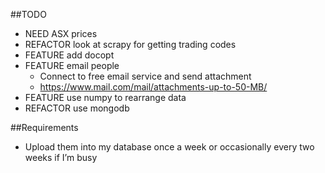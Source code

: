 ##TODO
- NEED ASX prices
- REFACTOR look at scrapy for getting trading codes
- FEATURE add docopt
- FEATURE email people
    - Connect to free email service and send attachment
    - https://www.mail.com/mail/attachments-up-to-50-MB/
- FEATURE use numpy to rearrange data
- REFACTOR use mongodb

##Requirements
- Upload them into my database once a week or occasionally every two weeks if I’m busy